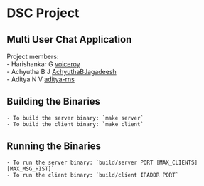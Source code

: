 # DSC Project
## Multi User Chat Application
Project members:<br>
	- Harishankar G [voiceroy](https://github.com/voiceroy)<br>
	- Achyutha B J [AchyuthaBJagadeesh](https://github.com/AchyuthaBJagadeesh)<br>
	- Aditya N V [aditya-rns](https://github.com/aditya-rns)<br>

## Building the Binaries
	- To build the server binary: `make server`
	- To build the client binary: `make client`

## Running the Binaries
	- To run the server binary: `build/server PORT [MAX_CLIENTS] [MAX_MSG_HIST]`
	- To run the client binary: `build/client IPADDR PORT`
